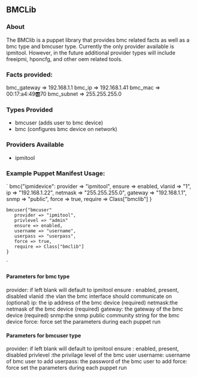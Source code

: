 ## BMCLib

### About

The BMClib is a puppet library that provides bmc related facts as well as a bmc type and bmcuser type.
Currently the only provider available is ipmitool.  However, in the future additional provider types will include
freeipmi, hponcfg, and other oem related tools.


### Facts provided:

bmc_gateway => 192.168.1.1
bmc_ip => 192.168.1.41
bmc_mac => 00:17:a4:49:ab:70
bmc_subnet => 255.255.255.0

### Types Provided

- bmcuser  (adds user to bmc device)
- bmc      (configures bmc device on network)

### Providers Available
- ipmitool

### Example Puppet Manifest Usage:

`
 bmc{"ipmidevice":
        provider => "ipmitool",
        ensure => enabled,
        vlanid => "1",
        ip => "192.168.1.22",
        netmask => "255.255.255.0",
        gateway => "192.168.1.1",
        snmp => "public",
        force => true,
        require => Class["bmclib"]
       }

    bmcuser{"bmcuser"
       provider => "ipmitool",
       privlevel => "admin"
       ensure => enabled,
       username => "username",
       userpass => "userpass",
       force => true,
       require => Class["bmclib"]
    }

`

#### Parameters for bmc type

provider: if left blank will default to ipmitool
ensure : enabled, present, disabled
vlanid :the vlan the bmc interface should communicate on (optional)
ip: the ip address of the bmc device (required)
netmask:the netmask of the bmc device (required)
gateway: the gateway of the bmc device (required)
snmp:the snmp public community string for the bmc device
force: force set the parameters during each puppet run

#### Parameters for bmcuser type

provider: if left blank will default to ipmitool
ensure : enabled, present, disabled
privlevel :the privilage level of the bmc user
username: username of bmc user to add
userpass: the password of the bmc user to add
force: force set the parameters during each puppet run

